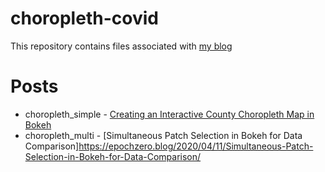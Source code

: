 # choropleth-covid
This repository contains files associated with [my blog](https://epochzero.blog)

# Posts

* choropleth_simple - [Creating an Interactive County Choropleth Map in Bokeh](https://epochzero.blog/2020/04/08/Creating-an-Interactive-County-Choropleth-Map-in-Bokeh/)
* choropleth_multi - [Simultaneous Patch Selection in Bokeh for Data Comparison]https://epochzero.blog/2020/04/11/Simultaneous-Patch-Selection-in-Bokeh-for-Data-Comparison/
